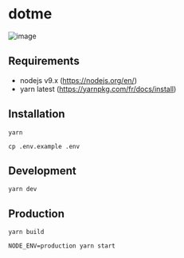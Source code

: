 # dotme

![image](https://user-images.githubusercontent.com/582703/37248279-1015e5ae-24ce-11e8-8c9b-a90632cbc5f1.png)

## Requirements

* nodejs v9.x (https://nodejs.org/en/)
* yarn latest (https://yarnpkg.com/fr/docs/install)

## Installation

```
yarn
```

```
cp .env.example .env
```

## Development

```
yarn dev
```

## Production

```
yarn build
```

```
NODE_ENV=production yarn start
```
